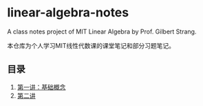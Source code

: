 # linear-algebra-notes

A class notes project of MIT Linear Algebra by Prof. Gilbert Strang.

本仓库为个人学习MIT线性代数课的课堂笔记和部分习题笔记。

## 目录

1. [第一讲：基础概念](lecture1.basic_concepts.ipynb)
2. [第二讲](lecture2.ipynb)
